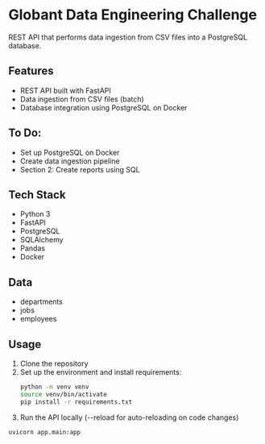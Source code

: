 # Globant Data Engineering Challenge

REST API that performs data ingestion from CSV files into a PostgreSQL database.

## Features

- REST API built with FastAPI
- Data ingestion from CSV files (batch)
- Database integration using PostgreSQL on Docker

## To Do:

- Set up PostgreSQL on Docker
- Create data ingestion pipeline
- Section 2: Create reports using SQL

## Tech Stack

- Python 3
- FastAPI
- PostgreSQL
- SQLAlchemy
- Pandas
- Docker

## Data

- departments
- jobs
- employees

## Usage

1. Clone the repository
2. Set up the environment and install requirements:
   ```bash
   python -m venv venv
   source venv/bin/activate
   pip install -r requirements.txt
3. Run the API locally  (--reload for auto-reloading on code changes)
  ```bash
  uvicorn app.main:app